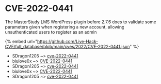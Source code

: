 # CVE-2022-0441

The MasterStudy LMS WordPress plugin before 2.7.6 does to validate some parameters given when registering a new account, allowing unauthenticated users to register as an admin

{% embed url="https://github.com/Live-Hack-CVE/full_database/blob/main/cves/2022/CVE-2022-0441.json" %}


* SDragon1205 ~> [cve-2022-0441](https://www.alice-snow.ru/2022/database/cve-2022-0441/cve-2022-0441-sdragon1205)
* biulove0x ~> [CVE-2022-0441](https://www.alice-snow.ru/2022/database/cve-2022-0441/cve-2022-0441-biulove0x)
* SDragon1205 ~> [cve-2022-0441](https://www.alice-snow.ru/2022/database/cve-2022-0441/cve-2022-0441-sdragon1205)
* biulove0x ~> [CVE-2022-0441](https://www.alice-snow.ru/2022/database/cve-2022-0441/cve-2022-0441-biulove0x)
* SDragon1205 ~> [cve-2022-0441](https://www.alice-snow.ru/2022/database/cve-2022-0441/cve-2022-0441-sdragon1205)